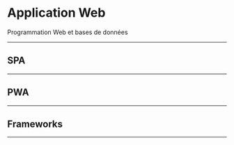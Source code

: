 # Application Web

Programmation Web et bases de données

---

## SPA

---

## PWA

---

## Frameworks

---
